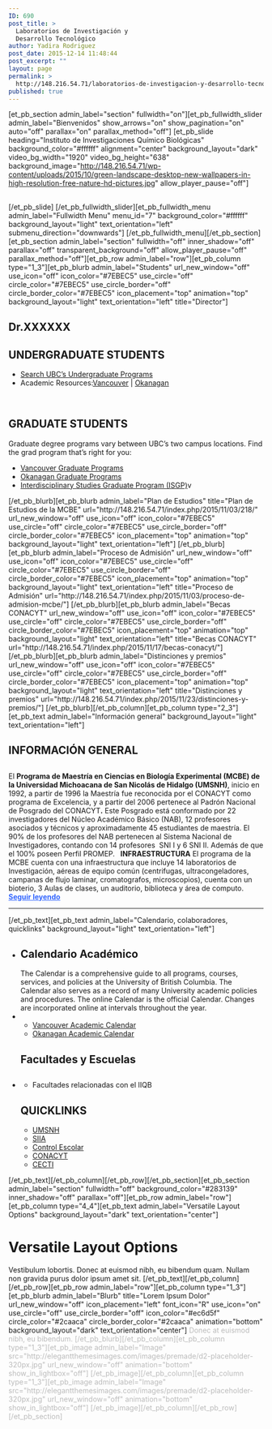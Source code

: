 ```yaml
---
ID: 690
post_title: >
  Laboratorios de Investigación y
  Desarrollo Tecnológico
author: Yadira Rodriguez
post_date: 2015-12-14 11:48:44
post_excerpt: ""
layout: page
permalink: >
  http://148.216.54.71/laboratorios-de-investigacion-y-desarrollo-tecnologico/
published: true
---
```

[et_pb_section admin_label="section" fullwidth="on"][et_pb_fullwidth_slider admin_label="Bienvenidos" show_arrows="on" show_pagination="on" auto="off" parallax="on" parallax_method="off"] [et_pb_slide heading="Instituto de Investigaciones Químico Biológicas" background_color="#ffffff" alignment="center" background_layout="dark" video_bg_width="1920" video_bg_height="638" background_image="http://148.216.54.71/wp-content/uploads/2015/10/green-landscape-desktop-new-wallpapers-in-high-resolution-free-nature-hd-pictures.jpg" allow_player_pause="off"]
<h2></h2>
[/et_pb_slide] [/et_pb_fullwidth_slider][et_pb_fullwidth_menu admin_label="Fullwidth Menu" menu_id="7" background_color="#ffffff" background_layout="light" text_orientation="left" submenu_direction="downwards"] [/et_pb_fullwidth_menu][/et_pb_section][et_pb_section admin_label="section" fullwidth="off" inner_shadow="off" parallax="off" transparent_background="off" allow_player_pause="off" parallax_method="off"][et_pb_row admin_label="row"][et_pb_column type="1_3"][et_pb_blurb admin_label="Students" url_new_window="off" use_icon="off" icon_color="#7EBEC5" use_circle="off" circle_color="#7EBEC5" use_circle_border="off" circle_border_color="#7EBEC5" icon_placement="top" animation="top" background_layout="light" text_orientation="left" title="Director"]
<h2 class="menu-sidenav">Dr.XXXXXX</h2>
<h2 class="menu-sidenav">UNDERGRADUATE STUDENTS</h2>
<ul>
	<li><a href="http://you.ubc.ca/programs/">Search UBC’s Undergraduate Programs</a></li>
	<li>Academic Resources:<a href="http://students.ubc.ca/success/academics-ubc#academic-resources">Vancouver</a> | <a href="http://students.ok.ubc.ca/welcome.html">Okanagan</a></li>
</ul>
&nbsp;
<h2 class="menu-sidenav"><i class="icon-user"></i> GRADUATE STUDENTS</h2>
Graduate degree programs vary between UBC’s two campus locations. Find the grad program that’s right for you:
<ul>
	<li><a href="http://www.grad.ubc.ca/prospective-students/graduate-degree-programs">Vancouver Graduate Programs</a></li>
	<li><a href="http://gradstudies.ok.ubc.ca/prospective/grad-programs.html">Okanagan Graduate Programs</a></li>
	<li><a href="http://www.isgp.ubc.ca/">Interdisciplinary Studies Graduate Program (ISGP)</a>v</li>
</ul>
[/et_pb_blurb][et_pb_blurb admin_label="Plan de Estudios" title="Plan de Estudios de la MCBE" url="http://148.216.54.71/index.php/2015/11/03/218/" url_new_window="off" use_icon="off" icon_color="#7EBEC5" use_circle="off" circle_color="#7EBEC5" use_circle_border="off" circle_border_color="#7EBEC5" icon_placement="top" animation="top" background_layout="light" text_orientation="left"] [/et_pb_blurb][et_pb_blurb admin_label="Proceso de Admisión" url_new_window="off" use_icon="off" icon_color="#7EBEC5" use_circle="off" circle_color="#7EBEC5" use_circle_border="off" circle_border_color="#7EBEC5" icon_placement="top" animation="top" background_layout="light" text_orientation="left" title="Proceso de Admisión" url="http://148.216.54.71/index.php/2015/11/03/proceso-de-admision-mcbe/"] [/et_pb_blurb][et_pb_blurb admin_label="Becas CONACYT" url_new_window="off" use_icon="off" icon_color="#7EBEC5" use_circle="off" circle_color="#7EBEC5" use_circle_border="off" circle_border_color="#7EBEC5" icon_placement="top" animation="top" background_layout="light" text_orientation="left" title="Becas CONACYT" url="http://148.216.54.71/index.php/2015/11/17/becas-conacyt/"] [/et_pb_blurb][et_pb_blurb admin_label="Distinciones y premios" url_new_window="off" use_icon="off" icon_color="#7EBEC5" use_circle="off" circle_color="#7EBEC5" use_circle_border="off" circle_border_color="#7EBEC5" icon_placement="top" animation="top" background_layout="light" text_orientation="left" title="Distinciones y premios" url="http://148.216.54.71/index.php/2015/11/23/distinciones-y-premios/"] [/et_pb_blurb][/et_pb_column][et_pb_column type="2_3"][et_pb_text admin_label="Información general" background_layout="light" text_orientation="left"]
<div class="span6 span12-tablet">
<h2>INFORMACIÓN GENERAL</h2>
<h2></h2>
El <strong>Programa de Maestría en Ciencias en Biología Experimental (MCBE) de la Universidad Michoacana de San Nicolás de Hidalgo (UMSNH)</strong>, inicio en 1992, a partir de 1996 la Maestría fue reconocida por el CONACYT como programa de Excelencia, y a partir del 2006 pertenece al Padrón Nacional de Posgrado del CONACYT<strong>.</strong> Este Posgrado está conformado por 22 investigadores del Núcleo Académico Básico (NAB), 12 profesores asociados y técnicos y aproximadamente 45 estudiantes de maestría. El 90% de los profesores del NAB pertenecen al Sistema Nacional de Investigadores, contando con 14 profesores  SNI I y 6 SNI II. Además de que el 100% poseen Perfil PROMEP. <strong> </strong> <strong>INFRAESTRUCTURA</strong> El programa de la MCBE cuenta con una infraestructura que incluye 14 laboratorios de Investigación, aéreas de equipo común (centrifugas, ultracongeladores, campanas de flujo laminar, cromatografos, microscopios), cuenta con un bioterio, 3 Aulas de clases, un auditorio, biblioteca y área de computo. <span style="color: #3366ff;"><strong><a style="color: #3366ff;" href="http://148.216.54.71/index.php/2015/11/19/informacion-general/">Seguir leyendo</a></strong></span>

</div>

<hr class="hidden-desktop" />

<div class="span6 span12-tablet"></div>
[/et_pb_text][et_pb_text admin_label="Calendario, colaboradores, quicklinks" background_layout="light" text_orientation="left"]
<div class="span6 span12-tablet">
<div class="margin-small">
<ul>
	<li>
<h2>Calendario Académico</h2>
The Calendar is a comprehensive guide to all programs, courses, services, and policies at the University of British Columbia. The Calendar also serves as a record of many University academic policies and procedures. The online Calendar is the official Calendar. Changes are incorporated online at intervals throughout the year.</li>
	<li>
<ul>
	<li><a href="http://www.calendar.ubc.ca/vancouver/index.cfm">Vancouver Academic Calendar</a></li>
	<li><a href="http://www.calendar.ubc.ca/okanagan/index.cfm">Okanagan Academic Calendar</a></li>
</ul>
<h2>Facultades y Escuelas</h2>
</li>
	<li>
<h2></h2>
<ul>
	<li>Facultades relacionadas con el IIQB</li>
</ul>
<div class="margin-small">
<h2 class="menu-sidenav">QUICKLINKS</h2>
<ul>
	<li><a href="http://www.umich.mx/">UMSNH</a></li>
	<li><a href="http://www.siia.umich.mx/">SIIA</a></li>
	<li><a href="http://www.dce.umich.mx/site/">Control Escolar</a></li>
	<li><a href="http://www.conacyt.mx/">CONACYT</a></li>
	<li><a href="http://cecti.michoacan.gob.mx/">CECTI</a></li>
</ul>
</div></li>
</ul>
</div>
</div>
[/et_pb_text][/et_pb_column][/et_pb_row][/et_pb_section][et_pb_section admin_label="section" fullwidth="off" background_color="#283139" inner_shadow="off" parallax="off"][et_pb_row admin_label="row"][et_pb_column type="4_4"][et_pb_text admin_label="Versatile Layout Options" background_layout="dark" text_orientation="center"]
<h1>Versatile Layout Options</h1>
Vestibulum lobortis. Donec at euismod nibh, eu bibendum quam. Nullam non gravida purus dolor ipsum amet sit. [/et_pb_text][/et_pb_column][/et_pb_row][et_pb_row admin_label="row"][et_pb_column type="1_3"][et_pb_blurb admin_label="Blurb" title="Lorem Ipsum Dolor" url_new_window="off" icon_placement="left" font_icon="R" use_icon="on" use_circle="off" use_circle_border="off" icon_color="#ec6d5f" circle_color="#2caaca" circle_border_color="#2caaca" animation="bottom" background_layout="dark" text_orientation="center"] <span style="color: #bbbbbb;">Donec at euismod nibh, eu bibendum. [/et_pb_blurb][/et_pb_column][et_pb_column type="1_3"][et_pb_image admin_label="Image" src="http://elegantthemesimages.com/images/premade/d2-placeholder-320px.jpg" url_new_window="off" animation="bottom" show_in_lightbox="off"] [/et_pb_image][/et_pb_column][et_pb_column type="1_3"][et_pb_image admin_label="Image" src="http://elegantthemesimages.com/images/premade/d2-placeholder-320px.jpg" url_new_window="off" animation="bottom" show_in_lightbox="off"] [/et_pb_image][/et_pb_column][/et_pb_row][/et_pb_section]</span>